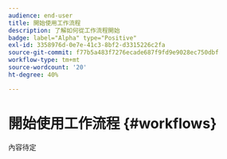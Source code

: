 ```yaml
---
audience: end-user
title: 開始使用工作流程
description: 了解如何從工作流程開始
badge: label="Alpha" type="Positive"
exl-id: 3358976d-0e7e-41c3-8bf2-d3315226c2fa
source-git-commit: f77b5a483f7276ecade687f9fd9e9028ec750dbf
workflow-type: tm+mt
source-wordcount: '20'
ht-degree: 40%

---
```


# 開始使用工作流程 {#workflows}

內容待定
